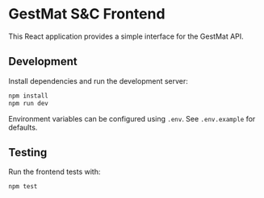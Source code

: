 # GestMat S&C Frontend

This React application provides a simple interface for the GestMat API.

## Development

Install dependencies and run the development server:

```bash
npm install
npm run dev
```

Environment variables can be configured using `.env`. See `.env.example` for defaults.

## Testing

Run the frontend tests with:

```bash
npm test
```
